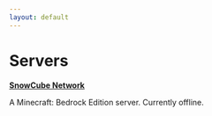 ```yaml
---
layout: default
---
```


# Servers

**[SnowCube Network](https://snowcube.ml)**

A Minecraft: Bedrock Edition server. Currently offline.

